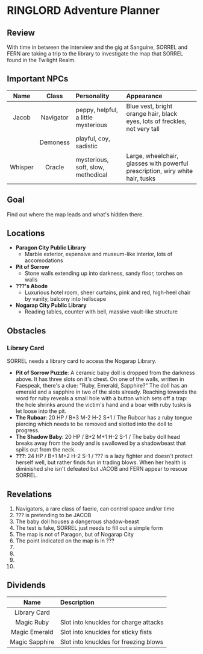 # RINGLORD Adventure Planner

## Review
With time in between the interview and the gig at Sanguine, SORREL and FERN are taking a trip to the library to investigate the map that SORREL found in the Twilight Realm.

## Important NPCs
| Name | Class | Personality | Appearance |
|:---:|:---:|:--- |:--- |
| Jacob | Navigator | peppy, helpful, a little mysterious | Blue vest, bright orange hair, black eyes, lots of freckles, not very tall |
|  | Demoness | playful, coy, sadistic |  |
| Whisper | Oracle | mysterious, soft, slow, methodical | Large, wheelchair, glasses with powerful prescription, wiry white hair, tusks |

## Goal
Find out where the map leads and what's hidden there.

## Locations
- **Paragon City Public Library**
  - Marble exterior, expensive and museum-like interior, lots of accomodations
- **Pit of Sorrow**
  - Stone walls extending up into darkness, sandy floor, torches on walls
- **???'s Abode**
  - Luxurious hotel room, sheer curtains, pink and red, high-heel chair by vanity, balcony into hellscape
- **Nogarap City Public Library**
  - Reading tables, counter with bell, massive vault-like structure  

## Obstacles
### Library Card
SORREL needs a library card to access the Nogarap Library.
- **Pit of Sorrow Puzzle**: A ceramic baby doll is dropped from the darkness above. It has three slots on it's chest. On one of the walls, written in Faespeak, there's a clue: "Ruby, Emerald, Sapphire?" The doll has an emerald and a sapphire in two of the slots already. Reaching towards the word for ruby reveals a small hole with a button which sets off a trap: the hole shrinks around the victim's hand and a boar with ruby tusks is let loose into the pit.
- **The Ruboar**: 20 HP / B+3 M-2 H-2 S+1 / The Ruboar has a ruby tongue piercing which needs to be removed and slotted into the doll to progress.
- **The Shadow Baby**: 20 HP / B+2 M+1 H-2 S-1 / The baby doll head breaks away from the body and is swallowed by a shadowbeast that spills out from the neck.
- **???**: 24 HP / B+1 M+2 H-2 S-1 / ??? is a lazy fighter and doesn't protect herself well, but rather finds fun in trading blows. When her health is diminished she isn't defeated but JACOB and FERN appear to rescue SORREL.

## Revelations
1. Navigators, a rare class of faerie, can control space and/or time
2. ??? is pretending to be JACOB
3. The baby doll houses a dangerous shadow-beast
4. The test is fake, SORREL just needs to fill out a simple form
5. The map is not of Paragon, but of Nogarap City
6. The point indicated on the map is in ???
7. 
8. 
9. 
10. 

## Dividends
| Name | Description |
|:----:|:----------- |
| Library Card |  |
| Magic Ruby | Slot into knuckles for charge attacks |
| Magic Emerald | Slot into knuckles for sticky fists |
| Magic Sapphire | Slot into knuckles for freezing blows |
